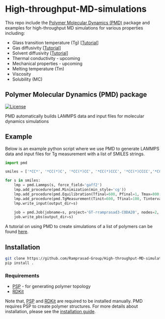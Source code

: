 # High-throughput-MD-simulations
This repo include the [Polymer Molecular Dynamics (PMD)](#polymer-molecular-dynamics-PMD-package) package and examples for high-throughput MD simulations for various properties including:
- Glass transition temperature (Tg) [[Tutorial](https://github.com/Ramprasad-Group/High-throughput-MD-simulations/tree/main/tutorials/Tg)]
- Gas diffusivity [[Tutorial](https://github.com/Ramprasad-Group/High-throughput-MD-simulations/tree/main/tutorials/Gas_diffusivity)]
- Solvent diffusivity [[Tutorial](https://github.com/Ramprasad-Group/High-throughput-MD-simulations/tree/main/tutorials/Solvent_diffusivity)]
- Thermal conductivity - upcoming
- Mechanical properties - upcoming
- Melting temperature (Tm)
- Viscosity
- Solubility (MC)

## Polymer Molecular Dynamics (PMD) package
[![License](https://img.shields.io/badge/license-MIT-blue.svg)](http://opensource.org/licenses/MIT)

PMD automatically builds LAMMPS data and input files for molecular dynamics simulations

## Example
Below is an example python script where we use PMD to generate LAMMPS data and input files for Tg measurement with a list of SMILES strings.
```python
import pmd

smiles = ['*CC*', '*CC(*)C', '*CC(*)CC', '*CC(*)CCC', '*CC(*)CCCC','*CC(*)c1ccccc1']

for s in smiles:
    lmp = pmd.Lammps(s, force_field='gaff2')
    lmp.add_procedure(pmd.Minimization(min_style='cg'))
    lmp.add_procedure(pmd.Equilibration(Tfinal=600, Pfinal=1, Tmax=800, Pmax=49346.163))
    lmp.add_procedure(pmd.TgMeasurement(Tinit=600, Tfinal=100, Tinterval=25, step=1000000))
    lmp.write_input(output_dir=s)
                       
    job = pmd.Job(jobname=s, project='GT-rramprasad3-CODA20', nodes=2, ppn=24, walltime='48:00:00')
    job.write_pbs(output_dir=s)
```

A tutorial on using PMD to create simulations of a list of polymers can be found [here](https://github.com/Ramprasad-Group/High-throughput-MD-simulations/tree/main/Equilibration).

## Installation

```bash
git clone https://github.com/Ramprasad-Group/High-throughput-MD-simulations.git
pip install .
```

### Requirements
* [PSP](https://github.com/Ramprasad-Group/PSP) - for generating polymer topology
* [RDKit](https://www.rdkit.org/)

Note that, [PSP](https://github.com/Ramprasad-Group/PSP) and [RDKit](https://www.rdkit.org/) are required to be installed manually. PMD requires PSP to create polymer structures. For more details about installation, please see the [installation guide](https://github.com/Ramprasad-Group/High-throughput-MD-simulations/tree/main/tutorials/Installation).

